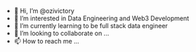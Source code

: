 - 👋 Hi, I’m @ozivictory
- 👀 I’m interested in Data Engineering and Web3 Development
- 🌱 I’m currently learning to be full stack data engineer
- 💞️ I’m looking to collaborate on ...
- 📫 How to reach me ...

<!---
ozivictory/ozivictory is a ✨ special ✨ repository because its `README.md` (this file) appears on your GitHub profile.
You can click the Preview link to take a look at your changes.
--->
